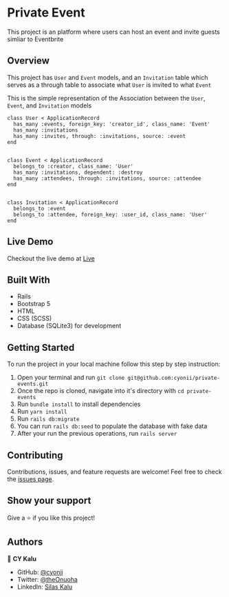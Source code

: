 # Private Event

This project is an platform where users can host an event and invite guests simliar to Eventbrite

## Overview
This project has `User` and `Event` models, and an `Invitation` table which serves as a through table to associate what `User` is invited to what `Event`

This is the simple representation of the Association between the `User`, `Event`, and `Invitation` models
```
class User < ApplicationRecord
  has_many :events, foreign_key: 'creator_id', class_name: 'Event'
  has_many :invitations
  has_many :invites, through: :invitations, source: :event
end


class Event < ApplicationRecord
  belongs_to :creator, class_name: 'User'
  has_many :invitations, dependent: :destroy
  has_many :attendees, through: :invitations, source: :attendee
end


class Invitation < ApplicationRecord
  belongs_to :event
  belongs_to :attendee, foreign_key: :user_id, class_name: 'User'
end
```

## Live Demo
Checkout the live demo at [Live](https://eventery.herokuapp.com/)

## Built With
- Rails
- Bootstrap 5
- HTML
- CSS (SCSS)
- Database (SQLite3) for development


## Getting Started
To run the project in your local machine follow this step by step instruction:
1. Open your terminal and run `git clone git@github.com:cyonii/private-events.git`
2. Once the repo is cloned, navigate into it's directory with `cd private-events`
3. Run `bundle install` to install dependencies
4. Run `yarn install`
5. Run `rails db:migrate`
6. You can run `rails db:seed` to populate the database with fake data
7. After your run the previous operations, run `rails server`

## Contributing

Contributions, issues, and feature requests are welcome!
Feel free to check the [issues page](../../issues).

## Show your support

Give a ⭐️ if you like this project!

## Authors

👤 **CY Kalu**

- GitHub: [@cyonii](https://github.com/cyonii)
- Twitter: [@theOnuoha](https://twitter.com/theOnuoha)
- LinkedIn: [Silas Kalu](https://www.linkedin.com/in/cyonii/)
